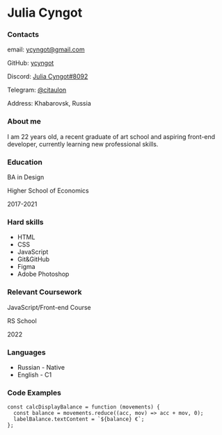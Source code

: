 # **Julia Cyngot**

### **Contacts**

email: [ycyngot@gmail.com](mailto:ycyngot@gmail.com)

GitHub: [ycyngot](https://github.com/ycyngot)

Discord: [Julia Cyngot#8092](https://discordapp.com/users/986880780259196938/)

Telegram: [@citaulon](https://t.me/citulon)

Address: Khabarovsk, Russia

### **About me**

I am 22 years old, a recent graduate of art school and aspiring front-end developer, currently learning new professional skills.

### **Education**

BA in Design

Higher School of Economics

2017-2021

### **Hard skills**

- HTML
- CSS
- JavaScript
- Git&GitHub
- Figma
- Adobe Photoshop

### **Relevant Coursework**

JavaScript/Front-end Course

RS School

2022

### **Languages**

- Russian - Native
- English - C1

### **Code Examples**

```
const calcDisplayBalance = function (movements) {
  const balance = movements.reduce((acc, mov) => acc + mov, 0);
  labelBalance.textContent = `${balance} €`;
};

```
